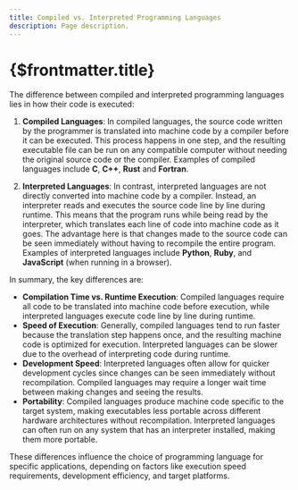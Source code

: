 ```yaml
---
title: Compiled vs. Interpreted Programming Languages
description: Page description.
---
```


# {$frontmatter.title}

The difference between compiled and interpreted programming languages lies in how their code is executed:

1. **Compiled Languages**: In compiled languages, the source code written by the programmer is translated into machine code by a compiler before it can be executed. This process happens in one step, and the resulting executable file can be run on any compatible computer without needing the original source code or the compiler. Examples of compiled languages include **C**, **C++**, **Rust** and **Fortran**.

2. **Interpreted Languages**: In contrast, interpreted languages are not directly converted into machine code by a compiler. Instead, an interpreter reads and executes the source code line by line during runtime. This means that the program runs while being read by the interpreter, which translates each line of code into machine code as it goes. The advantage here is that changes made to the source code can be seen immediately without having to recompile the entire program. Examples of interpreted languages include **Python**, **Ruby**, and **JavaScript** (when running in a browser).

In summary, the key differences are:
- **Compilation Time vs. Runtime Execution**: Compiled languages require all code to be translated into machine code before execution, while interpreted languages execute code line by line during runtime.
- **Speed of Execution**: Generally, compiled languages tend to run faster because the translation step happens once, and the resulting machine code is optimized for execution. Interpreted languages can be slower due to the overhead of interpreting code during runtime.
- **Development Speed**: Interpreted languages often allow for quicker development cycles since changes can be seen immediately without recompilation. Compiled languages may require a longer wait time between making changes and seeing the results.
- **Portability**: Compiled languages produce machine code specific to the target system, making executables less portable across different hardware architectures without recompilation. Interpreted languages can often run on any system that has an interpreter installed, making them more portable.

These differences influence the choice of programming language for specific applications, depending on factors like execution speed requirements, development efficiency, and target platforms.